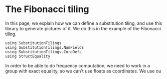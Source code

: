 # The Fibonacci tiling

In this page, we explain how we can define a substitution tiling, and use this library to generate pictures of it.
We do this in the example of the Fibonacci tiling.


```@example 1
using SubstitutionTilings
using SubstitutionTilings.NumFields
using SubstitutionTilings.CoreDefs
using StructEquality
```

In order to be able to do frequency computation,
we need to work in a group with exact equality, so we can't use floats as coordinates.
We use ou
